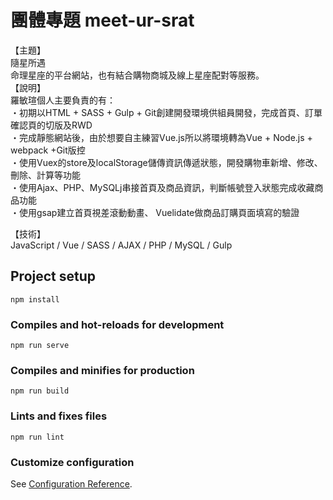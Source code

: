 # 團體專題 meet-ur-srat 

【主題】<br>
 隨星所遇 <br>
 命理星座的平台網站，也有結合購物商城及線上星座配對等服務。<br>
【說明】<br>
羅敏瑄個人主要負責的有：<br>
・初期以HTML + SASS + Gulp + Git創建開發環境供組員開發，完成首頁、訂單確認頁的切版及RWD<br>
・完成靜態網站後，由於想要自主練習Vue.js所以將環境轉為Vue + Node.js + webpack +Git版控<br>
・使用Vuex的store及localStorage儲傳資訊傳遞狀態，開發購物車新增、修改、刪除、計算等功能<br>
・使用Ajax、PHP、MySQLj串接首頁及商品資訊，判斷帳號登入狀態完成收藏商品功能<br>
・使用gsap建立首頁視差滾動動畫、 Vuelidate做商品訂購頁面填寫的驗證<br>

【技術】<br>
 JavaScript / Vue / SASS / AJAX / PHP / MySQL / Gulp



## Project setup
```
npm install
```

### Compiles and hot-reloads for development
```
npm run serve
```

### Compiles and minifies for production
```
npm run build
```

### Lints and fixes files
```
npm run lint
```

### Customize configuration
See [Configuration Reference](https://cli.vuejs.org/config/).
